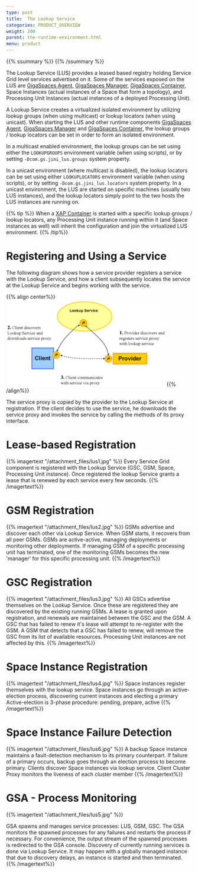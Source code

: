 ```yaml
---
type: post
title:  The Lookup Service
categories: PRODUCT_OVERVIEW
weight: 200
parent: the-runtime-environment.html
menu: product
---
```



{{%  ssummary  %}} {{%  /ssummary %}}



The Lookup Service (LUS) provides a leased based registry holding Service Grid level services advertised on it. Some of the services exposed on the LUS are [GigaSpaces Agent](./service-grid.html#gsa), [GigaSpaces Manager](./service-grid.html#gsm), [GigaSpaces Container](./service-grid.html#gsc), Space Instances (actual instances of a Space that form a topology), and Processing Unit Instances (actual instances of a deployed Processing Unit).

A Lookup Service creates a virtualized isolated environment by utilizing lookup groups (when using multicast) or lookup locators (when using unicast). When starting the LUS and other runtime components [GigaSpaces Agent](./service-grid.html#gsa), [GigaSpaces Manager](./service-grid.html#gsm) and [GigaSpaces Container](./service-grid.html#gsc), the lookup groups / lookup locators can be set in order to form an isolated environment.

In a multicast enabled environment, the lookup groups can be set using either the `LOOKUPGROUPS` environment variable (when using scripts), or by setting `-Dcom.gs.jini_lus.groups` system property.

In a unicast environment (where multicast is disabled), the lookup locators can be set using either `LOOKUPLOCATORS` environment variable (when using scripts), or by setting `-Dcom.gs.jini_lus.locators` system property. In a unicast environment, the LUS are started on specific machines (usually two LUS instances), and the lookup locators simply point to the two hosts the LUS instances are running on.

{{%  tip %}}
When a [XAP Container](./service-grid.html#gsc) is started with a specific lookup groups / lookup locators, any Processing Unit instance running within it (and Space instances as well) will inherit the configuration and join the virtualized LUS environment.
{{% /tip%}}

# Registering and Using a Service

The following diagram shows how a service provider registers a service with the Lookup Service, and how a client subsequently locates the service at the Lookup Service and begins working with the service.


{{% align center%}}
![about_jini4.gif](/attachment_files/about_jini4.gif)
{{% /align%}}

The service proxy is copied by the provider to the Lookup Service at registration. If the client decides to use the service, he downloads the service proxy and invokes the service by calling the methods of its proxy interface.

# Lease-based Registration

{{% imagertext "/attachment_files/lus1.jpg" %}}
Every Service Grid component is registered with the Lookup Service (GSC, GSM, Space, Processing Unit instance). Once registered the lookup Service grants a lease that is renewed by each service every few seconds.
{{% /imagertext%}}
# GSM Registration


{{% imagertext "/attachment_files/lus2.jpg" %}}
GSMs advertise and discover each other via Lookup Service. When GSM starts, it recovers from all peer GSMs. GSMs are active-active, managing deployments or monitoring other deployments. If managing GSM of a specific processing unit has terminated, one of the monitoring GSMs becomes the new 'manager' for this specific processing unit.
{{% /imagertext%}}

# GSC Registration

{{% imagertext "/attachment_files/lus3.jpg" %}}
All GSCs advertise themselves on the Lookup Service. Once these are registered they are discovered by the existing running GSMs. A lease is granted upon registration, and renewals are maintained between the GSC and the GSM. A GSC that has failed to renew it's lease will attempt to re-register with the GSM. A GSM that detects that a GSC has failed to renew, will remove the GSC from its list of available resources. Processing Unit instances are not affected by this.
{{% /imagertext%}}

# Space Instance Registration

{{% imagertext "/attachment_files/lus4.jpg" %}}
Space instances register themselves with the lookup service. Space instances go through an active-election process, discovering current instances and electing a primary
Active-election is 3-phase procedure: pending, prepare, active
{{% /imagertext%}}


# Space Instance Failure Detection

{{% imagertext "/attachment_files/lus6.jpg" %}}
A backup Space instance maintains a fault-detection mechanism to its primary counterpart. If failure of a primary occurs, backup goes through an election process to become primary. Clients discover Space instances via lookup service. Client Cluster Proxy monitors the liveness of each cluster member
{{% /imagertext%}}

# GSA - Process Monitoring

{{% imagertext "/attachment_files/lus5.jpg" %}}

GSA spawns and manages service processes: LUS, GSM, GSC. The GSA monitors the spawned processes for any failures and restarts the process if necessary. For convenience, the output stream of the spawned processes is redirected to the GSA console. Discovery of currently running services is done via Lookup Service. It may happen with a globally managed instance that due to discovery delays, an instance is started and then terminated.
{{% /imagertext%}}
